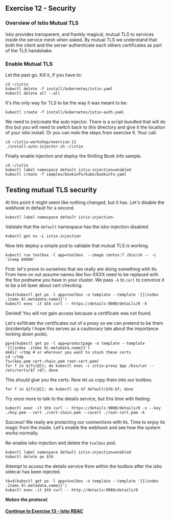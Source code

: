 ## Exercise 12 - Security

### Overview of Istio Mutual TLS

Istio provides transparent, and frankly magical, mutual TLS to services inside the service mesh when asked. By mutual TLS we understand that both the client and the server authenticate each others certificates as part of the TLS handshake.

### Enable Mutual TLS

Let the past go. Kill it, if you have to:
```
cd ~/istio
kubectl delete -f install/kubernetes/istio.yaml
kubectl delete all --all
```

It's the only way for TLS to be the way it was meant to be:

```
kubectl create -f install/kubernetes/istio-auth.yaml
```

We need to (re)create the auto injector. There is a script bundled that will do this but you will need to switch back to _this_ directory and give it the location of your istio install. Or you can redo the steps from exercise 6. Your call.

```
cd ~/istio-workshop/exercise-12
./install-auto-injector.sh ~/istio
```

Finally enable injection and deploy the thrilling Book Info sample.

```
cd ~/istio
kubectl label namespace default istio-injection=enabled
kubectl create -f samples/bookinfo/kube/bookinfo.yaml
```

## Testing mutual TLS security

At this point it might seem like nothing changed, but it has.
Let's disable the webhook in default for a second.

```
kubectl label namespace default istio-injection-
```

Validate that the `default` namespace has the istio-injection disabled.

```
kubectl get ns -L istio-injection
```

Now lets deploy a simple pod to validate that mutual TLS is working.

```
kubectl run toolbox -l app=toolbox  --image centos:7 /bin/sh -- -c 'sleep 84600'
```

First: let's prove to ourselves that we really are doing something with tls. From here on out assume names like foo-XXXX need to be replaced with the foo podname you have in your cluster. We pass `-k` to `curl` to convince it to be a bit laxer about cert checking.

```
tb=$(kubectl get po -l app=toolbox -o template --template '{{(index .items 0).metadata.name}}')
kubectl exec -it $tb curl -- https://details:9080/details/0 -k
```

Denied! You will not gain access because a certificate was not found.

Let's exfiltrate the certificates out of a proxy so we can pretend to be them (incidentally I hope this serves as a cautionary tale about the importance locking down pods).

```
pp=$(kubectl get po -l app=productpage -o template --template '{{(index .items 0).metadata.name}}')
mkdir ~/tmp # or wherever you want to stash these certs
cd ~/tmp
fs=(key.pem cert-chain.pem root-cert.pem)
for f in ${fs[@]}; do kubectl exec -c istio-proxy $pp /bin/cat -- /etc/certs/$f >$f; done
```

This should give you the certs. Now let us copy them into our toolbox.

```
for f in ${fs[@]}; do kubectl cp $f default/$tb:$f; done
```

Try once more to talk to the details service, but this time with feeling:

```
kubectl exec -it $tb curl -- https://details:9080/details/0 -v --key ./key.pem --cert ./cert-chain.pem --cacert ./root-cert.pem -k
```

Success! We really are protecting our connections with tls. Time to enjoy its magic from the inside. Let's enable the webhook and see how the system works normally.

Re-enable istio-injection and delete the `toolbox` pod.
```
kubectl label namespace default istio-injection=enabled
kubectl delete po $tb
```

Attempt to access the details service from within the toolbox after the istio sidecar has been injected.

```
tb=$(kubectl get po -l app=toolbox -o template --template '{{(index .items 0).metadata.name}}')
kubectl exec -it $tb curl -- http://details:9080/details/0
```

**_Notice the protocol._**

#### [Continue to Exercise 13 - Istio RBAC](../exercise-13/README.md)
